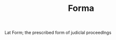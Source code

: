 ---
title: Forma
letter: F
permalink: "/definitions/bld-forma.html"
body: Lat Form; the prescribed form of judiclal proceedlngs
published_at: '2018-07-07'
source: Black's Law Dictionary 2nd Ed (1910)
layout: post
---